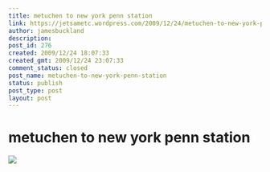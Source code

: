 ```yaml
---
title: metuchen to new york penn station
link: https://jetsametc.wordpress.com/2009/12/24/metuchen-to-new-york-penn-station/
author: jamesbuckland
description: 
post_id: 276
created: 2009/12/24 18:07:33
created_gmt: 2009/12/24 23:07:33
comment_status: closed
post_name: metuchen-to-new-york-penn-station
status: publish
post_type: post
layout: post
---
```


# metuchen to new york penn station

![](http://jetsametc.files.wordpress.com/2012/05/20120521-180033.jpg)